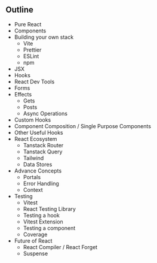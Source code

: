 ## Outline

- Pure React
- Components
- Building your own stack
  - Vite
  - Prettier
  - ESLint
  - npm
- JSX
- Hooks
- React Dev Tools
- Forms
- Effects
  - Gets
  - Posts
  - Async Operations
- Custom Hooks
- Component Composition / Single Purpose Components
- Other Useful Hooks
- React Ecosystem
  - Tanstack Router
  - Tanstack Query
  - Tailwind
  - Data Stores
- Advance Concepts
  - Portals
  - Error Handling
  - Context
- Testing
  - Vitest
  - React Testing Library
  - Testing a hook
  - Vitest Extension
  - Testing a component
  - Coverage
- Future of React
  - React Compiler / React Forget
  - Suspense
